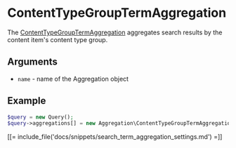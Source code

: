 # ContentTypeGroupTermAggregation

The [ContentTypeGroupTermAggregation](../../api/php_api/php_api_reference/classes/Ibexa-Contracts-Core-Repository-Values-Content-Query-Aggregation-ContentTypeGroupTermAggregation.html) aggregates search results by the content item's content type group.

## Arguments

- `name` - name of the Aggregation object

## Example

``` php
$query = new Query();
$query->aggregations[] = new Aggregation\ContentTypeGroupTermAggregation('content_type_group');
```

[[= include_file('docs/snippets/search_term_aggregation_settings.md') =]]
